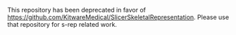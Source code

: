 This repository has been deprecated in favor of https://github.com/KitwareMedical/SlicerSkeletalRepresentation. Please use that repository for s-rep related work.
